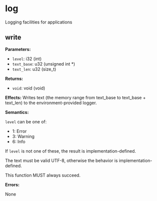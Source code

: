 # log

Logging facilities for applications

## write

**Parameters:**

- `level`: i32 (int)
- `text_base`: u32 (unsigned int *)
- `text_len`: u32 (size_t)

**Returns:**

- `void`: void (void)

**Effects:** Writes text (the memory range from text_base to text_base + text_len) to the environment-provided logger.

**Semantics:**

`level` can be one of:

- 1: Error
- 3: Warning
- 6: Info

If `level` is not one of these, the result is implementation-defined.

The text must be valid UTF-8, otherwise the behavior is implementation-defined.

This function MUST always succeed.

**Errors:**

None

